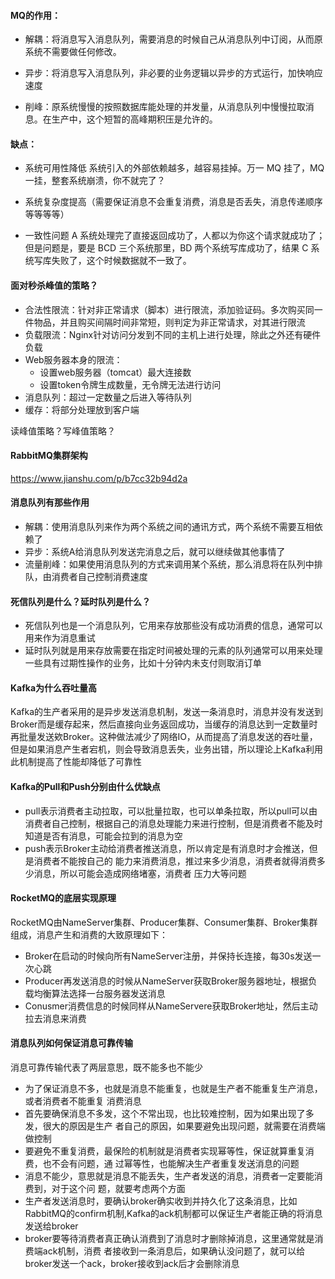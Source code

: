 #### MQ的作用：

- 解耦：将消息写入消息队列，需要消息的时候自己从消息队列中订阅，从而原系统不需要做任何修改。

- 异步：将消息写入消息队列，非必要的业务逻辑以异步的方式运行，加快响应速度

- 削峰：原系统慢慢的按照数据库能处理的并发量，从消息队列中慢慢拉取消息。在生产中，这个短暂的高峰期积压是允许的。

#### 缺点：

- 系统可用性降低
  系统引入的外部依赖越多，越容易挂掉。万一 MQ 挂了，MQ 一挂，整套系统崩溃，你不就完了？

- 系统复杂度提高（需要保证消息不会重复消费，消息是否丢失，消息传递顺序等等等等）

- 一致性问题
  A 系统处理完了直接返回成功了，人都以为你这个请求就成功了；但是问题是，要是 BCD 三个系统那里，BD 两个系统写库成功了，结果 C 系统写库失败了，这个时候数据就不一致了。



#### 面对秒杀峰值的策略？

- 合法性限流：针对非正常请求（脚本）进行限流，添加验证码。多次购买同一件物品，并且购买间隔时间非常短，则判定为非正常请求，对其进行限流
- 负载限流：Nginx针对访问分发到不同的主机上进行处理，除此之外还有硬件负载
- Web服务器本身的限流：
  - 设置web服务器（tomcat）最大连接数
  - 设置token令牌生成数量，无令牌无法进行访问
- 消息队列：超过一定数量之后进入等待队列
- 缓存：将部分处理放到客户端

读峰值策略？写峰值策略？



#### RabbitMQ集群架构

https://www.jianshu.com/p/b7cc32b94d2a



#### 消息队列有那些作用

- 解耦：使用消息队列来作为两个系统之间的通讯方式，两个系统不需要互相依赖了
- 异步：系统A给消息队列发送完消息之后，就可以继续做其他事情了
- 流量削峰：如果使用消息队列的方式来调用某个系统，那么消息将在队列中排队，由消费者自己控制消费速度



#### 死信队列是什么？延时队列是什么？

- 死信队列也是一个消息队列，它用来存放那些没有成功消费的信息，通常可以用来作为消息重试
- 延时队列就是用来存放需要在指定时间被处理的元素的队列通常可以用来处理一些具有过期性操作的业务，比如十分钟内未支付则取消订单



#### Kafka为什么吞吐量高

Kafka的生产者采用的是异步发送消息机制，发送一条消息时，消息并没有发送到Broker而是缓存起来，然后直接向业务返回成功，当缓存的消息达到一定数量时再批量发送欸Broker。这种做法减少了网络IO，从而提高了消息发送的吞吐量，但是如果消息产生者宕机，则会导致消息丢失，业务出错，所以理论上Kafka利用此机制提高了性能却降低了可靠性



#### Kafka的Pull和Push分别由什么优缺点

- pull表示消费者主动拉取，可以批量拉取，也可以单条拉取，所以pull可以由消费者⾃⼰控制，根据⾃⼰的消息处理能⼒来进⾏控制，但是消费者不能及时知道是否有消息，可能会拉到的消息为空
- push表示Broker主动给消费者推送消息，所以肯定是有消息时才会推送，但是消费者不能按⾃⼰的 能⼒来消费消息，推过来多少消息，消费者就得消费多少消息，所以可能会造成⽹络堵塞，消费者 压⼒⼤等问题



#### RocketMQ的底层实现原理

RocketMQ由NameServer集群、Producer集群、Consumer集群、Broker集群组成，消息产生和消费的大致原理如下：

- Broker在启动的时候向所有NameServer注册，并保持长连接，每30s发送一次心跳
- Producer再发送消息的时候从NameServer获取Broker服务器地址，根据负载均衡算法选择一台服务器发送消息
- Conusmer消费信息的时候同样从NameServere获取Broker地址，然后主动拉去消息来消费



#### 消息队列如何保证消息可靠传输

消息可靠传输代表了两层意思，既不能多也不能少

- 为了保证消息不多，也就是消息不能重复，也就是⽣产者不能重复⽣产消息，或者消费者不能重复 消费消息
- ⾸先要确保消息不多发，这个不常出现，也⽐较难控制，因为如果出现了多发，很⼤的原因是⽣产 者⾃⼰的原因，如果要避免出现问题，就需要在消费端做控制
- 要避免不重复消费，最保险的机制就是消费者实现幂等性，保证就算重复消费，也不会有问题，通 过幂等性，也能解决⽣产者重复发送消息的问题
- 消息不能少，意思就是消息不能丢失，⽣产者发送的消息，消费者⼀定要能消费到，对于这个问 题，就要考虑两个⽅⾯
- ⽣产者发送消息时，要确认broker确实收到并持久化了这条消息，⽐如RabbitMQ的confirm机制,Kafka的ack机制都可以保证⽣产者能正确的将消息发送给broker
- broker要等待消费者真正确认消费到了消息时才删除掉消息，这⾥通常就是消费端ack机制，消费 者接收到⼀条消息后，如果确认没问题了，就可以给broker发送⼀个ack，broker接收到ack后才会删除消息

